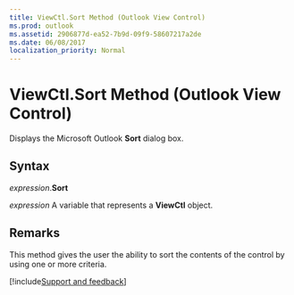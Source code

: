 ```yaml
---
title: ViewCtl.Sort Method (Outlook View Control)
ms.prod: outlook
ms.assetid: 2906877d-ea52-7b9d-09f9-58607217a2de
ms.date: 06/08/2017
localization_priority: Normal
---
```



# ViewCtl.Sort Method (Outlook View Control)

Displays the Microsoft Outlook  **Sort** dialog box.


## Syntax

_expression_.**Sort**

_expression_ A variable that represents a **ViewCtl** object.


## Remarks

This method gives the user the ability to sort the contents of the control by using one or more criteria.

[!include[Support and feedback](~/includes/feedback-boilerplate.md)]